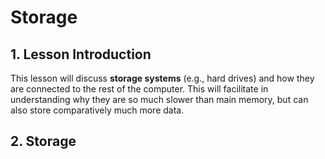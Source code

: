 # Storage

## 1. Lesson Introduction

This lesson will discuss **storage systems** (e.g., hard drives) and how they are connected to the rest of the computer. This will facilitate in understanding why they are so much slower than main memory, but can also store comparatively much more data.

## 2. Storage

